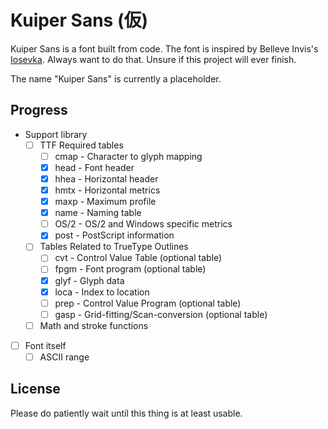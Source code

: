 # Kuiper Sans (仮)

Kuiper Sans is a font built from code. The font is inspired by Belleve Invis's [Iosevka][]. Always want to do that. Unsure if this project will ever finish.

The name "Kuiper Sans" is currently a placeholder.

[iosevka]: https://github.com/be5invis/iosevka

## Progress

- Support library
  - [ ] TTF Required tables
    - [ ] cmap - Character to glyph mapping
    - [x] head - Font header
    - [x] hhea - Horizontal header
    - [x] hmtx - Horizontal metrics
    - [x] maxp - Maximum profile
    - [x] name - Naming table
    - [ ] OS/2 - OS/2 and Windows specific metrics
    - [x] post - PostScript information
  - [ ] Tables Related to TrueType Outlines
    - [ ] cvt - Control Value Table (optional table)
    - [ ] fpgm - Font program (optional table)
    - [x] glyf - Glyph data
    - [x] loca - Index to location
    - [ ] prep - Control Value Program (optional table)
    - [ ] gasp - Grid-fitting/Scan-conversion (optional table)
  - [ ] Math and stroke functions
- [ ] Font itself
  - [ ] ASCII range

## License

Please do patiently wait until this thing is at least usable.

